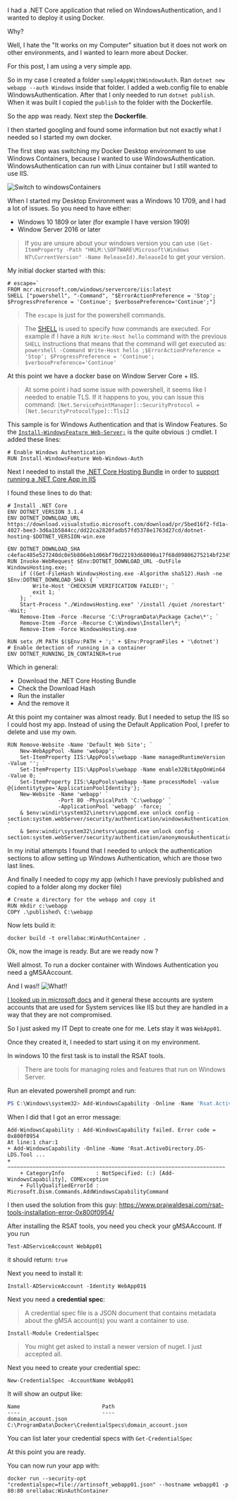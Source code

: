 I had a .NET Core application that relied on WindowsAuthentication, and I wanted to deploy it using Docker.

Why?

Well, I hate the "It works on my Computer" situation but it does not work on other environments, and I wanted to learn more about Docker.

For this post, I am using a very simple app.

So in my case I created a folder `sampleAppWithWindowsAuth`. Ran `dotnet new webapp --auth Windows` inside that folder. I added a web.config file to enable WindowsAuthentication. After that I only needed to run `dotnet publish`. When it was built I copied the `publish` to the folder with the Dockerfile.

So the app was ready. Next step the **Dockerfile**.

I then started googling and found some information but not exactly what I needed so I started my own docker. 

The first step was switching my Docker Desktop environment to use Windows Containers, because I wanted to use WindowsAuthentication. WindowsAuthentication can run with Linux container but I still wanted to use IIS.

![Switch to windowsContainers](SwitchToWindowsContainers.jpg)

When I started my Desktop Environment was a Windows 10 1709, and I had a lot of issues. So you need to have either:
* Windows 10 1809 or later (for example I have version 1909)
* Window Server 2016 or later

> If you are unsure about your windows version you can use `(Get-ItemProperty -Path "HKLM:\SOFTWARE\Microsoft\Windows NT\CurrentVersion" -Name ReleaseId).ReleaseId` to get your version.

My initial docker started with this:

```Docker
# escape=`
FROM mcr.microsoft.com/windows/servercore/iis:latest
SHELL ["powershell", "-Command", "$ErrorActionPreference = 'Stop'; $ProgressPreference = 'Continue'; $verbosePreference='Continue';"]
```

> The `escape` is just for the powershell commands. 

> The [SHELL](https://docs.docker.com/engine/reference/builder/#shell) is used to specify how commands are executed. For example if I have a `RUN Write-Host hello` command with the previous `SHELL` instructions that means that the command will get executed as: `powershell -Command Write-Host hello ;$ErrorActionPreference = 'Stop'; $ProgressPreference = 'Continue'; $verbosePreference='Continue'`

At this point we have a docker base on Window Server Core + IIS. 


> At some point i had some issue with powershell, it seems like I needed to enable TLS. If it happens to you, you can issue this command: `[Net.ServicePointManager]::SecurityProtocol = [Net.SecurityProtocolType]::Tls12`

This sample is for Windows Authentication and that is Window Features. So the [`Install-WindowsFeature Web-Server;`](https://docs.microsoft.com/en-us/powershell/module/microsoft.windows.servermanager.migration/install-windowsfeature?view=win10-ps) is the quite obvious :) cmdlet. I added these lines:

```Docker
# Enable Windows Authentication
RUN Install-WindowsFeature Web-Windows-Auth
```

Next I needed to install the [.NET Core Hosting Bundle](https://dotnet.microsoft.com/download/dotnet-core/3.1) in order to [support running a .NET Core App in IIS](https://docs.microsoft.com/en-us/aspnet/core/host-and-deploy/iis/)

I found these lines to do that:
```Docker
# Install .NET Core
ENV DOTNET_VERSION 3.1.4
ENV DOTNET_DOWNLOAD_URL https://download.visualstudio.microsoft.com/download/pr/5bed16f2-fd1a-4027-bee3-3d6a1b5844cc/dd22ca2820fadb57fd5378e1763d27cd/dotnet-hosting-$DOTNET_VERSION-win.exe

ENV DOTNET_DOWNLOAD_SHA c4efac485e527240dc0e5b806eb1d06bf70d22193d68090a17f68d09806275214bf23450385fb71e725a2eed8b09c3e91cb582979678186f66a6cb563e5688c0
RUN Invoke-WebRequest $Env:DOTNET_DOWNLOAD_URL -OutFile WindowsHosting.exe; `
    if ((Get-FileHash WindowsHosting.exe -Algorithm sha512).Hash -ne $Env:DOTNET_DOWNLOAD_SHA) { `
        Write-Host 'CHECKSUM VERIFICATION FAILED!'; `
        exit 1; `
    }; `
    Start-Process "./WindowsHosting.exe" '/install /quiet /norestart' -Wait; `
    Remove-Item -Force -Recurse 'C:\ProgramData\Package Cache\*'; `
    Remove-Item -Force -Recurse C:\Windows\Installer\*; `
    Remove-Item -Force WindowsHosting.exe

RUN setx /M PATH $($Env:PATH + ';' + $Env:ProgramFiles + '\dotnet')
# Enable detection of running in a container
ENV DOTNET_RUNNING_IN_CONTAINER=true
```

Which in general:
* Download the .NET Core Hosting Bundle
* Check the Download Hash
* Run the installer
* And the remove it

At this point my container was almost ready. But I needed to setup the IIS so I could host my app. Instead of using the Default Application Pool, I prefer to delete and use my own.

```Docker
RUN Remove-Website -Name 'Default Web Site'; `
    New-WebAppPool -Name 'webapp'; `
    Set-ItemProperty IIS:\AppPools\webapp -Name managedRuntimeVersion -Value ''; `
    Set-ItemProperty IIS:\AppPools\webapp -Name enable32BitAppOnWin64 -Value 0; `
    Set-ItemProperty IIS:\AppPools\webapp -Name processModel -value @{identitytype='ApplicationPoolIdentity'}; `
    New-Website -Name 'webapp' `
                -Port 80 -PhysicalPath 'C:\webapp' `
                -ApplicationPool 'webapp' -force;  `
    & $env:windir\system32\inetsrv\appcmd.exe unlock config -section:system.webServer/security/authentication/windowsAuthentication;  `
    & $env:windir\system32\inetsrv\appcmd.exe unlock config -section:system.webServer/security/authentication/anonymousAuthentication
```

In my initial attempts I found that I needed to unlock the authentication sections to allow setting up Windows Authentication, which are those two last lines.

And finally I needed to copy my app (which I have previosly published and copied to a folder along my docker file)

```Docker
# Create a directory for the webapp and copy it
RUN mkdir c:\webapp
COPY .\published\ C:\webapp
```

Now lets build it:

```
docker build -t orellabac:WinAuthContainer .
```

Ok, now the image is ready. But are we ready now ?

Well almost. To run a docker container with Windows Authentication you need a gMSAAccount.

And I was!! ![What!!](What!!.jpg)

[I looked up in microsoft docs](https://docs.microsoft.com/en-us/windows-server/security/group-managed-service-accounts/group-managed-service-accounts-overview) and it general these accounts are system accounts that are used for System services like IIS but they are handled in a way that they are not compromised. 

So I just asked my IT Dept to create one for me. Lets stay it was `WebApp01`.

Once they created it, I needed to start using it on my environment.

In windows 10 the first task is to install the RSAT tools.

> There are tools for managing roles and features that run on Windows Server.

Run an elevated powershell prompt and run:

```powershell
PS C:\Windows\system32> Add-WindowsCapability -Online -Name 'Rsat.ActiveDirectory.DS-LDS.Tools~~~~0.0.1.0'
```
When I did that I got an error message:
```
Add-WindowsCapability : Add-WindowsCapability failed. Error code = 0x800f0954
At line:1 char:1
+ Add-WindowsCapability -Online -Name 'Rsat.ActiveDirectory.DS-LDS.Tool ...
+ ~~~~~~~~~~~~~~~~~~~~~~~~~~~~~~~~~~~~~~~~~~~~~~~~~~~~~~~~~~~~~~~~~~~~~
    + CategoryInfo          : NotSpecified: (:) [Add-WindowsCapability], COMException
    + FullyQualifiedErrorId : Microsoft.Dism.Commands.AddWindowsCapabilityCommand
```

I then used the solution from this guy:
https://www.prajwaldesai.com/rsat-tools-installation-error-0x800f0954/



After installing the RSAT tools, you need you check your gMSAAccount. If you run
```
Test-ADServiceAccount WebApp01
```

it should return: `true`

Next you need to install it:
```
Install-ADServiceAccount -Identity WebApp01$
```

Next you need a **credential spec**:

> A credential spec file is a JSON document that contains metadata about the gMSA account(s) you want a container to use.

```
Install-Module CredentialSpec
```

> You might get asked to install a newer version of nuget. I just accepted all.

Next you need to create your credential spec:

```
New-CredentialSpec -AccountName WebApp01
```

It will show an output like:
```
Name                          Path
----                          ----
domain_account.json C:\ProgramData\Docker\CredentialSpecs\domain_account.json
```

You can list later your credential specs with `Get-CredentialSpec`

At this point you are ready.

You can now run your app with:
```
docker run --security-opt "credentialspec=file://artinsoft_webapp01.json" --hostname webapp01 -p 80:80 orellabac:WinAuthContainer
```